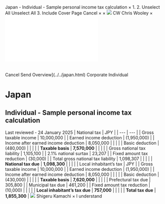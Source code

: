 Japan - Individual - Sample personal income tax calculation
×
1.
2.
Unselect All
Unselect All
3.
Include Cover Page
Cancel
×
×
![](../../-/media/world-wide-tax-summaries/attachments/global---chris-wooley.ashx%3Frev=ac5e5f3223b34096b1afc2a6009c7320&revision=ac5e5f32-23b3-4096-b1af-c2a6009c7320&hash=859B7ADC84DC2CBEC9760E9E6EE7DE6D0A8BFCDF)
CW
Chris Wooley
×
![](sample-personal-income-tax-calculation.html)
######
Cancel
Send
Overview](../../japan.html)
Corporate
Individual
# Japan
## Individual - Sample personal income tax calculation
Last reviewed - 24 January 2025
| National tax | JPY |
| --- | --- |
| Gross taxable income | 10,000,000 |
| Earned income deduction | (1,950,000) |
| Income after earned income deduction | 8,050,000 |
|  |  |
| Basic deduction | (480,000) |
|  |  |
| **Taxable basis** | **7,570,000** |
|  |  |
| Gross national tax liability | 1,105,100 |
| 2.1% national surtax | 23,207 |
| Fixed amount tax reduction | (30,000) |
| Total gross national tax liability | 1,098,307 |
|  |  |
| **National tax due** | **1,098,300** |
|  |  |
| Local inhabitant’s tax | JPY |
| Gross taxable income | 10,000,000 |
| Earned income deduction | (1,950,000) |
| Income after earned income deduction | 8,050,000 |
|  |  |
| Basic deduction | (430,000) |
|  |  |
| **Taxable basis** | **7,620,000** |
|  |  |
| Prefectural tax due | 305,800 |
| Municipal tax due | 461,200 |
| Fixed amount tax reduction | (10,000) |
|  |  |
| **Local inhabitant’s tax due** | **757,000** |
|  |  |
| **Total tax due** | **1,855,300** |
![](../../-/media/world-wide-tax-summaries/japanshigeru-kamachijapan--shigeru-kamachijpg20220616122404159.ashx%3Frev=4c64e387daa14bf980f3df7ebfdc9085&revision=4c64e387-daa1-4bf9-80f3-df7ebfdc9085&hash=74C39BAF861BCAD24DD7FC8E346A81A5589118E3)
Shigeru Kamachi
×
I understand